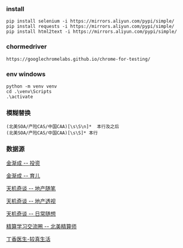### install
    pip install selenium -i https://mirrors.aliyun.com/pypi/simple/
    pip install requests -i https://mirrors.aliyun.com/pypi/simple/
    pip install html2text -i https://mirrors.aliyun.com/pypi/simple/

### chormedriver
    https://googlechromelabs.github.io/chrome-for-testing/


### env windows
    python -m venv venv
    cd .\venv\Scripts
    .\activate

### 模糊替换
    (北美SOA/产险CAS/中国CAA)[\s\S\n]*  本行及之后
    (北美SOA/产险CAS/中国CAA)[\s\S]* 本行


### 数据源
[金渐成 -- 投资](https://mp.weixin.qq.com/mp/appmsgalbum?__biz=Mzg2NTkwNTM4MA==&action=getalbum&album_id=3896715541905326087&is_reverse=1)

[金渐成 -- 育儿](https://mp.weixin.qq.com/mp/appmsgalbum?__biz=Mzg2NTkwNTM4MA==&action=getalbum&album_id=3932943505567170582&is_reverse=1)

[天机奇谈 -- 地产随笔](https://mp.weixin.qq.com/mp/appmsgalbum?__biz=Mzg2OTkwNzE4MA==&action=getalbum&album_id=2861896433740955648)

[天机奇谈 -- 地产透视](https://mp.weixin.qq.com/mp/appmsgalbum?__biz=Mzg2OTkwNzE4MA==&action=getalbum&album_id=2861890111381323779)

[天机奇谈 -- 日常随想](https://mp.weixin.qq.com/mp/appmsgalbum?__biz=Mzg2OTkwNzE4MA==&action=getalbum&album_id=3715248304800841730&is_reverse=1)

[精算学习交流圈 -- 北美精算师](https://mp.weixin.qq.com/mp/appmsgalbum?__biz=Mzg5ODgxNDE0NQ==&action=getalbum&album_id=2482089104038428675)

[丁香医生-较真生活](https://mp.weixin.qq.com/mp/appmsgalbum?__biz=MjA1ODMxMDQwMQ==&action=getalbum&album_id=3954806586270433294)